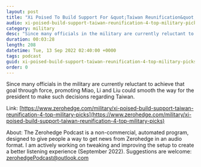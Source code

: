 ```yaml
---
layout: post
title: "Xi Poised To Build Support For &quot;Taiwan Reunification&quot; With 4 Top Military Picks"
audio: xi-poised-build-support-taiwan-reunification-4-top-military-picks-0
category: military
desc: "Since many officials in the military are currently reluctant to achieve that goal through force, promoting Miao, Li and Liu could smooth the way for the president to make such decisions regarding Taiwan."
duration: 00:03:28
length: 208
datetime: Tue, 13 Sep 2022 02:40:00 +0000
tags: podcast
guid: xi-poised-build-support-taiwan-reunification-4-top-military-picks-0
order: 0
---
```

Since many officials in the military are currently reluctant to achieve that goal through force, promoting Miao, Li and Liu could smooth the way for the president to make such decisions regarding Taiwan.

Link: [https://www.zerohedge.com/military/xi-poised-build-support-taiwan-reunification-4-top-military-picks](https://www.zerohedge.com/military/xi-poised-build-support-taiwan-reunification-4-top-military-picks)

About: The Zerohedge Podcast is a non-commercial, automated program, designed to give people a way to get news from Zerohedge in an audio format.  I am actively working on tweaking and improving the setup to create a better listening experience (September 2022).  Suggestions are welcome: [zerohedgePodcast@outlook.com](mailto:zerohedgePodcast@outlook.com)